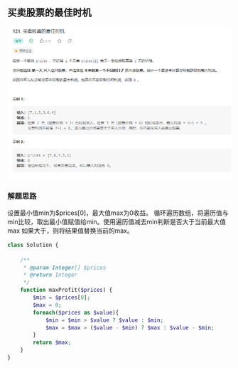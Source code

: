 ## 买卖股票的最佳时机

![img.png](../../../images/买卖股票的最佳时机.png)

### 解题思路
设置最小值min为$prices[0]，最大值max为0收益。
循环遍历数组，将遍历值与min比较，取出最小值赋值给min。使用遍历值减去min判断是否大于当前最大值max
如果大于，则将结果值替换当前的max。
```php 
class Solution {

    /**
     * @param Integer[] $prices
     * @return Integer
     */
    function maxProfit($prices) {
        $min = $prices[0];
        $max = 0;
        foreach($prices as $value){
            $min = $min > $value ? $value : $min;
            $max = $max > ($value - $min) ? $max : $value - $min;
        }
        return $max;
    }
}
```